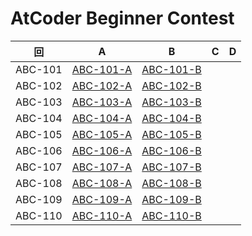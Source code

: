 # AtCoder Beginner Contest

| 回 | A | B | C | D |
|:---:|:---:|:---:|:---:|:---:|
| ABC-101 | [ABC-101-A](ABC-101-A.py) | [ABC-101-B](ABC-101-B.py) |  |  |
| ABC-102 | [ABC-102-A](ABC-102-A.py) | [ABC-102-B](ABC-102-B.py) |  |  |
| ABC-103 | [ABC-103-A](ABC-103-A.py) | [ABC-103-B](ABC-103-B.py) |  |  |
| ABC-104 | [ABC-104-A](ABC-104-A.py) | [ABC-104-B](ABC-104-B.py) |  |  |
| ABC-105 | [ABC-105-A](ABC-105-A.py) | [ABC-105-B](ABC-105-B.py) |  |  |
| ABC-106 | [ABC-106-A](ABC-106-A.py) | [ABC-106-B](ABC-106-B.py) |  |  |
| ABC-107 | [ABC-107-A](ABC-107-A.py) | [ABC-107-B](ABC-107-B.py) |  |  |
| ABC-108 | [ABC-108-A](ABC-108-A.py) | [ABC-108-B](ABC-108-B.py) |  |  |
| ABC-109 | [ABC-109-A](ABC-109-A.py) | [ABC-109-B](ABC-109-B.py) |  |  |
| ABC-110 | [ABC-110-A](ABC-110-A.py) | [ABC-110-B](ABC-110-B.py) |  |  |
